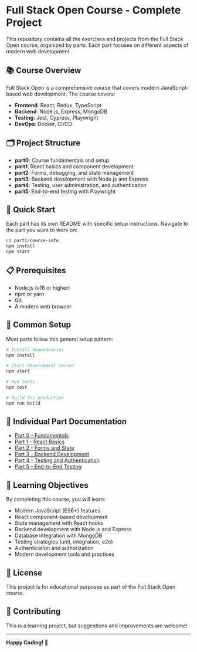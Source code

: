 # Full Stack Open Course - Complete Project

This repository contains all the exercises and projects from the Full Stack Open course, organized by parts. Each part focuses on different aspects of modern web development.

## 📚 Course Overview

Full Stack Open is a comprehensive course that covers modern JavaScript-based web development. The course covers:

- **Frontend**: React, Redux, TypeScript
- **Backend**: Node.js, Express, MongoDB
- **Testing**: Jest, Cypress, Playwright
- **DevOps**: Docker, CI/CD

## 🗂️ Project Structure

- **part0**: Course fundamentals and setup
- **part1**: React basics and component development
- **part2**: Forms, debugging, and state management
- **part3**: Backend development with Node.js and Express
- **part4**: Testing, user administration, and authentication
- **part5**: End-to-end testing with Playwright

## 🚀 Quick Start

Each part has its own README with specific setup instructions. Navigate to the part you want to work on:

```bash
cd part1/course-info
npm install
npm start
```

## 📋 Prerequisites

- Node.js (v16 or higher)
- npm or yarn
- Git
- A modern web browser

## 🔧 Common Setup

Most parts follow this general setup pattern:

```bash
# Install dependencies
npm install

# Start development server
npm start

# Run tests
npm test

# Build for production
npm run build
```

## 📖 Individual Part Documentation

- [Part 0 - Fundamentals](./part0/README.md)
- [Part 1 - React Basics](./part1/README.md)
- [Part 2 - Forms and State](./part2/README.md)
- [Part 3 - Backend Development](./part3/README.md)
- [Part 4 - Testing and Authentication](./part4/README.md)
- [Part 5 - End-to-End Testing](./part5/README.md)

## 🎯 Learning Objectives

By completing this course, you will learn:

- Modern JavaScript (ES6+) features
- React component-based development
- State management with React hooks
- Backend development with Node.js and Express
- Database integration with MongoDB
- Testing strategies (unit, integration, e2e)
- Authentication and authorization
- Modern development tools and practices

## 📝 License

This project is for educational purposes as part of the Full Stack Open course.

## 🤝 Contributing

This is a learning project, but suggestions and improvements are welcome!

---

**Happy Coding! 🚀**
